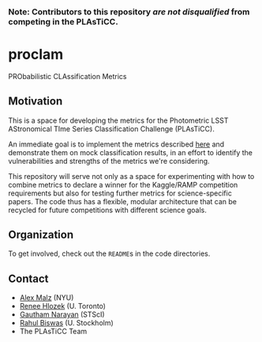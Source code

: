 ### Note: Contributors to this repository _are not disqualified_ from competing in the PLAsTiCC.

# proclam

PRObabilistic CLAssification Metrics

## Motivation

This is a space for developing the metrics for the Photometric LSST AStronomical TIme Series Classification Challenge (PLAsTiCC).

An immediate goal is to implement the metrics described [here](https://drive.google.com/file/d/1b8q0mp2lDo8xbKOs15GS4WLKKNMK_TY7/view?usp=sharing) and demonstrate them on mock classification results, in an effort to identify the vulnerabilities and strengths of the metrics we're considering.

This repository will serve not only as a space for experimenting with how to combine metrics to declare a winner for the Kaggle/RAMP competition requirements but also for testing further metrics for science-specific papers.  The code thus has a flexible, modular architecture that can be recycled for future competitions with different science goals.

## Organization

To get involved, check out the `README`s in the code directories.

## Contact

* [Alex Malz](https://github.com/aimalz) (NYU)
* [Renee Hlozek](https://github.com/reneehlozek) (U. Toronto)
* [Gautham Narayan](https://github.com/gnarayan) (STScI)
* [Rahul Biswas](https://github.com/rbiswas4) (U. Stockholm)
* The PLAsTiCC Team
